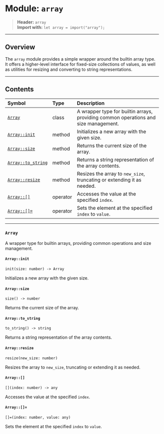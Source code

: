# Module: `array`

> **Header:** `array`  
> **Import with:** `let array = import("array");`

---

## Overview

The `array` module provides a simple wrapper around the builtin array type.
It offers a higher-level interface for fixed-size collections of values, as well as
utilities for resizing and converting to string representations.

---

## Contents

| Symbol | Type | Description |
|:--------|:------|:-------------|
| [`Array`](#array) | class | A wrapper type for builtin arrays, providing common operations and size management. |
| [`Array::init`](#arrayinit) | method | Initializes a new array with the given size. |
| [`Array::size`](#arraysize) | method | Returns the current size of the array. |
| [`Array::to_string`](#arrayto_string) | method | Returns a string representation of the array contents. |
| [`Array::resize`](#arrayresize) | method | Resizes the array to `new_size`, truncating or extending it as needed. |
| [`Array::[]`](#array) | operator | Accesses the value at the specified `index`. |
| [`Array::[]=`](#array) | operator | Sets the element at the specified `index` to `value`. |

---

### `Array` <a name="array"></a>

A wrapper type for builtin arrays, providing common operations and size management.

#### `Array::init` <a name="arrayinit"></a>

```xylia
init(size: number) -> Array
```

Initializes a new array with the given size.

#### `Array::size` <a name="arraysize"></a>

```xylia
size() -> number
```

Returns the current size of the array.

#### `Array::to_string` <a name="arrayto_string"></a>

```xylia
to_string() -> string
```

Returns a string representation of the array contents.

#### `Array::resize` <a name="arrayresize"></a>

```xylia
resize(new_size: number)
```

Resizes the array to `new_size`, truncating or extending it as needed.

#### `Array::[]` <a name="array"></a>

```xylia
[](index: number) -> any
```

Accesses the value at the specified `index`.

#### `Array::[]=` <a name="array"></a>

```xylia
[]=(index: number, value: any)
```

Sets the element at the specified `index` to `value`.

